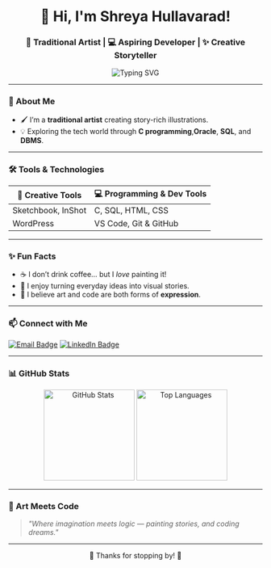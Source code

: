 <h1 align="center">👋 Hi, I'm Shreya Hullavarad!</h1>
<h3 align="center">🎨 Traditional Artist | 💻 Aspiring Developer | ✨ Creative Storyteller</h3>

<p align="center">
  <img src="https://readme-typing-svg.demolab.com?font=Fira+Code&weight=500&pause=1000&color=F763D6&width=435&lines=Welcome+to+my+GitHub+profile!;Artist+%2B+Coder+%3D+Me!;Manga+lover+%7C+Coffee+Painter" alt="Typing SVG" />
</p>

---

### 🌸 About Me

- 🖌️ I’m a **traditional artist** creating story-rich illustrations.
- 💡 Exploring the tech world through **C programming**,**Oracle**, **SQL**, and **DBMS**.
  
  

---

### 🛠️ Tools & Technologies

| 🎨 Creative Tools | 💻 Programming & Dev Tools |
|------------------|---------------------------|
| Sketchbook, InShot | C, SQL, HTML, CSS        |
| WordPress         | VS Code, Git & GitHub    |

---

### ✨ Fun Facts

- ☕ I don’t drink coffee… but I *love* painting it!
- 📖 I enjoy turning everyday ideas into visual stories.
- 💬 I believe art and code are both forms of **expression**.

---

### 📫 Connect with Me

[![Email Badge](https://img.shields.io/badge/Email-D14836?style=for-the-badge&logo=gmail&logoColor=white)](mailto:your-shreyahullavarad@gmail.com)
[![LinkedIn Badge](https://img.shields.io/badge/LinkedIn-0A66C2?style=for-the-badge&logo=linkedin&logoColor=white)](https://www.linkedin.com/in/shreya-g-hullavarad-8a0382321)



---

### 📊 GitHub Stats

<p align="center">
  <img src="https://github-readme-stats.vercel.app/api?username=ShreyaHullavarad&show_icons=true&theme=tokyonight" alt="GitHub Stats" height="180" />
  <img src="https://github-readme-stats.vercel.app/api/top-langs/?username=ShreyaHullavarad&layout=compact&theme=tokyonight" alt="Top Languages" height="180" />
</p>

---

### 🌈 Art Meets Code

> _"Where imagination meets logic — painting stories, and coding dreams."_

---

<p align="center">🖤 Thanks for stopping by! 🖤</p>
